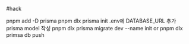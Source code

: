 #hack

pnpm add -D prisma
pnpm dlx prisma init
.env에 DATABASE_URL 추가
prisma model 작성
pnpm dlx prisma migrate dev --name init
or pnpm dlx primsa db push
